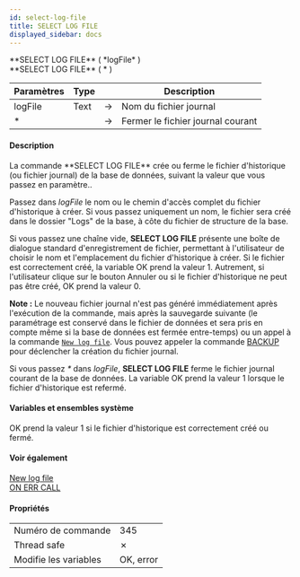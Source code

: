 ```yaml
---
id: select-log-file
title: SELECT LOG FILE
displayed_sidebar: docs
---
```


<!--REF #_command_.SELECT LOG FILE.Syntax-->**SELECT LOG FILE** ( *logFile* )<br/>**SELECT LOG FILE** ( * )<!-- END REF-->

<!--REF #_command_.SELECT LOG FILE.Params-->

| Paramètres | Type |                             | Description                       |
| ---------- | ---- | --------------------------- | --------------------------------- |
| logFile    | Text | &#8594; | Nom du fichier journal            |
| \*         |      | &#8594; | Fermer le fichier journal courant |

<!-- END REF-->

#### Description

<!--REF #_command_.SELECT LOG FILE.Summary-->La commande **SELECT LOG FILE** crée ou ferme le fichier d'historique (ou fichier journal) de la base de données, suivant la valeur que vous passez en paramètre.<!-- END REF-->.

Passez dans *logFile* le nom ou le chemin d'accès complet du fichier d'historique à créer. Si vous passez uniquement un nom, le fichier sera créé dans le dossier "Logs" de la base, à côte du fichier de structure de la base.

Si vous passez une chaîne vide, **SELECT LOG FILE** présente une boîte de dialogue standard d'enregistrement de fichier, permettant à l'utilisateur de choisir le nom et l'emplacement du fichier d'historique à créer. Si le fichier est correctement créé, la variable OK prend la valeur 1. Autrement, si l'utilisateur clique sur le bouton Annuler ou si le fichier d'historique ne peut pas être créé, OK prend la valeur 0.

**Note :** Le nouveau fichier journal n'est pas généré immédiatement après l'exécution de la commande, mais après la sauvegarde suivante (le paramétrage est conservé dans le fichier de données et sera pris en compte même si la base de données est fermée entre-temps) ou un appel à la commande [`New log file`](new-log-file.md). Vous pouvez appeler la commande [BACKUP](../commands-legacy/backup.md) pour déclencher la création du fichier journal.

Si vous passez *\** dans *logFile*, **SELECT LOG FILE** ferme le fichier journal courant de la base de données. La variable OK prend la valeur 1 lorsque le fichier d'historique est refermé.

#### Variables et ensembles système

OK prend la valeur 1 si le fichier d'historique est correctement créé ou fermé.

#### Voir également

[New log file](new-log-file.md)\
[ON ERR CALL](../commands-legacy/on-err-call.md)

#### Propriétés

|                       |                             |
| --------------------- | --------------------------- |
| Numéro de commande    | 345                         |
| Thread safe           | &cross; |
| Modifie les variables | OK, error                   |

